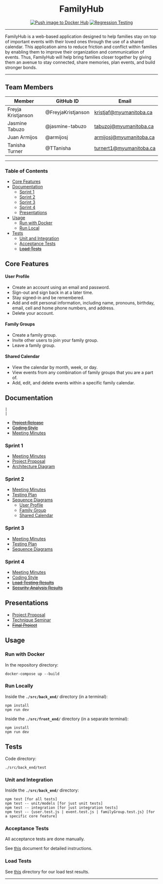 <div align="center">

# FamilyHub

[![Push image to Docker Hub](https://github.com/TTanisha/FamilyHub/actions/workflows/push-image.yml/badge.svg)](https://github.com/TTanisha/FamilyHub/actions/workflows/push-image.yml)
[![Regression Testing](https://github.com/TTanisha/FamilyHub/actions/workflows/regression-testing.yml/badge.svg)](https://github.com/TTanisha/FamilyHub/actions/workflows/regression-testing.yml)

--------------

</div>

FamilyHub is a web-based application designed to help families stay on top of important events with their loved ones through the use of a shared calendar. This application aims to reduce friction and conflict within families by enabling them to improve their organization and communication of events. Thus, FamilyHub will help bring families closer together by giving them an avenue to stay connected, share memories, plan events, and build stronger bonds.

--------------

## Team Members
| Member             | GitHub ID          | Email                   |
|--------------------|--------------------|-------------------------|
| Freyja Kristjanson | @FreyjaKristjanson | kristjaf@myumanitoba.ca |
| Jasmine Tabuzo     | @jasmine-tabuzo    | tabuzoj@myumanitoba.ca  |
| Juan Armijos       | @armijosj          | armijosj@myumanitoba.ca |
| Tanisha Turner     | @TTanisha          | turnert1@myumanitoba.ca |

---

### Table of Contents

- [Core Features](#core-features)
- [Documentation](#documentation)
  - [Sprint 1](#sprint-1)
  - [Sprint 2](#sprint-2)
  - [Sprint 3](#sprint-3)
  - [Sprint 4](#sprint-4)
  - [Presentations](#presentations)
- [Usage](#usage)
  - [Run with Docker](#run-with-docker)
  - [Run Local](#run-locally)
- [Tests](#tests)
  - [Unit and Integration](#unit-and-integration)
  - [Acceptance Tests](#acceptance-tests)
  - ~~[Load Tests](#load-tests)~~

## Core Features

#### User Profile 

- Create an account using an email and password.
- Sign-out and sign back in at a later time.
- Stay signed-in and be remembered.
- Add and edit personal information, including name, pronouns, birthday, email, cell and home phone numbers, and address. 
- Delete your account. 

#### Family Groups

- Create a family group.
- Invite other users to join your family group. 
- Leave a family group. 


#### Shared Calendar

- View the calendar by month, week, or day. 
- View events from any combination of family groups that you are a part of. 
- Add, edit, and delete events within a specific family calendar. 

## Documentation 

```
|
|
```

- ~~[Project Release](docs/sprint-4/project_release.md)~~
- ~~[Coding Style](docs/sprint-4/coding_style.md)~~
- [Meeting Minutes](https://github.com/TTanisha/FamilyHub/wiki/Meeting-Minutes)

### Sprint 1

- [Meeting Minutes](https://github.com/TTanisha/FamilyHub/wiki/Meeting-Minutes#sprint-1)
- [Project Proposal](docs/sprint-1/Project_Proposal.md)
- [Architecture Diagram](docs/sprint-1/architecture-diagram.png)

### Sprint 2

- [Meeting Minutes](https://github.com/TTanisha/FamilyHub/wiki/Meeting-Minutes#sprint-2)
- [Testing Plan](docs/sprint-2/Testing_Plan.md)
- [Sequence Diagrams](docs/sprint-2/Sequence%20Diagrams/)
  - [User Profile](./docs/sprint-2/Sequence%20Diagrams/profile-page-sequence-diagram.png)
  - [Family Group](./docs/sprint-2/Sequence%20Diagrams/family-group-sequence-diagram.png)
  - [Shared Calendar](./docs/sprint-2/Sequence%20Diagrams/shared-calendar-sequence-diagram.png)   

### Sprint 3

- [Meeting Minutes](https://github.com/TTanisha/FamilyHub/wiki/Meeting-Minutes#sprint-3)
- [Testing Plan](docs/sprint-3/Testing_Plan.md)
- [Sequence Diagrams](docs/sprint-3/sequence-diagram-shared-calendar-v2.png)


### Sprint 4

- [Meeting Minutes](https://github.com/TTanisha/FamilyHub/wiki/Meeting-Minutes#sprint-4)
- [Coding Style](docs/sprint-4/coding_style.md)
- ~~[Load Testing Results](docs/sprint-4/)~~
- ~~[Security Analysis Results](docs/sprint-4/)~~

## Presentations 

- [Project Proposal](docs/presentations/Project_Proposal.pptx)
- [Technique Seminar](docs/presentations/Technique_Seminar.pptx)
- ~~[Final Project](docs/presentations/)~~

## Usage 

### Run with Docker

In the repository directory:
```
docker-compose up --build
```

### Run Locally 

Inside the **`./src/back_end/`** directory (in a terminal):
``` 
npm install
npm run dev
```

Inside the **`./src/front_end/`** directory (in a separate terminal):
``` 
npm install
npm run dev
```

## Tests

Code directory:
```
./src/back_end/test
```

### Unit and Integration 

Inside the **`./src/back_end/`** directory:
```
npm test [for all tests]
npm test -- unit/models [for just unit tests]
npm test -- integration [for just integration tests]
npm test -- {user.test.js | event.test.js | familyGroup.test.js} [for a specific core feature]
```

### Acceptance Tests

All acceptance tests are done manually. 

See [this](back_end/test/acceptance_tests.md) document for detailed instructions. 

### Load Tests

See [this]() directory for our load test results. 

---
